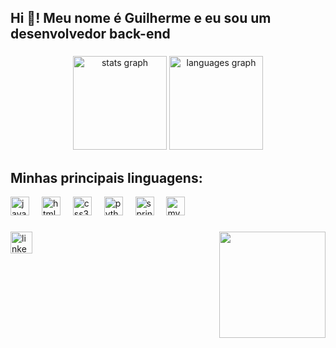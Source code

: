 <h2 align="left">Hi 👋! Meu nome é Guilherme e eu sou um desenvolvedor back-end</h2>

###

<div align="center">
  <img src="https://github-readme-stats.vercel.app/api?username=GuilhermeD9&hide_title=false&hide_rank=false&show_icons=true&include_all_commits=true&count_private=true&disable_animations=false&theme=dracula&locale=en&hide_border=false" height="150" alt="stats graph"  />
  <img src="https://github-readme-stats.vercel.app/api/top-langs?username=GuilhermeD9&locale=en&hide_title=false&layout=compact&card_width=320&langs_count=5&theme=dracula&hide_border=false" height="150" alt="languages graph"  />
</div>

###

<h2 align="left">Minhas principais linguagens:</h2>

<div align="left">
  <img src="https://cdn.jsdelivr.net/gh/devicons/devicon/icons/java/java-original.svg" height="30" alt="java logo"  />
  <img width="12" />
  <img src="https://cdn.jsdelivr.net/gh/devicons/devicon/icons/html5/html5-original.svg" height="30" alt="html5 logo"  />
  <img width="12" />
  <img src="https://cdn.jsdelivr.net/gh/devicons/devicon/icons/css3/css3-original.svg" height="30" alt="css3 logo"  />
  <img width="12" />
  <img src="https://cdn.jsdelivr.net/gh/devicons/devicon/icons/python/python-original.svg" height="30" alt="python logo"  />
  <img width="12" />
  <img src="https://cdn.jsdelivr.net/gh/devicons/devicon/icons/spring/spring-original.svg" height="30" alt="spring logo"  />
  <img width="12" />
  <img src="https://cdn.jsdelivr.net/gh/devicons/devicon/icons/mysql/mysql-original.svg" height="30" alt="mysql logo"  />
</div>

###

<img align="right" height="170" src="https://i.giphy.com/media/v1.Y2lkPTc5MGI3NjExbXY4NjV1NHFib2twcXJrdnI4ZjFqazBncGZ1cW56N3hkbXA1NmF6cyZlcD12MV9pbnRlcm5hbF9naWZfYnlfaWQmY3Q9Zw/fRgwpuil2wHww7OXjT/giphy.gif"  />

###

<div align="left">
  <a href="https://www.linkedin.com/in/guilherme-silva7a/" target="_blank">
    <img src="https://img.shields.io/static/v1?message=LinkedIn&logo=linkedin&label=&color=0077B5&logoColor=white&labelColor=&style=for-the-badge" height="35" alt="linkedin logo"  />
  </a>
</div>

###

